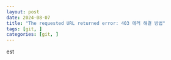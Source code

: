 ```yaml
---
layout: post
date: 2024-08-07
title: "The requested URL returned error: 403 에러 해결 방법"
tags: [git, ]
categories: [git, ]
---
```



est

